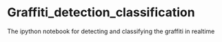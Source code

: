 # Graffiti_detection_classification
The ipython notebook for detecting and classifying the graffiti in realtime

